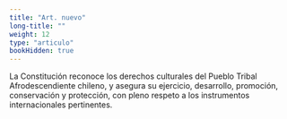 ```yaml
---
title: "Art. nuevo"
long-title: ""
weight: 12
type: "articulo"
bookHidden: true
---
```

La Constitución reconoce los derechos culturales del Pueblo Tribal Afrodescendiente chileno, y asegura su ejercicio, desarrollo, promoción, conservación y protección, con pleno respeto a los instrumentos internacionales pertinentes.
